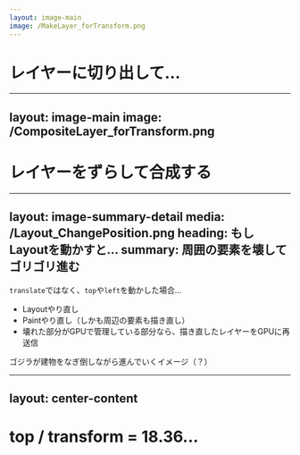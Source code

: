 ```yaml
---
layout: image-main
image: /MakeLayer_forTransform.png
---
```


# レイヤーに切り出して…

<!--
例えば、transformをアニメーションさせた場合、一時的に合成レイヤーが生成されます。

まず、translateさせたい要素だけを別のレイヤーに書き出し、それをGPUに送信します。
-->

---
layout: image-main
image: /CompositeLayer_forTransform.png
---

# レイヤーをずらして合成する

<!--
レイヤーにはtranslateさせる要素しか描画されておらず、そのほかの部分は透明です。

なので、レイヤーごとちょっとずらして重ね合わせるだけで移動したように見せることができます。

透明フィルムを上から貼り付けるようなイメージです。
-->

---
layout: image-summary-detail
media: /Layout_ChangePosition.png
heading: もしLayoutを動かすと…
summary: 周囲の要素を壊してゴリゴリ進む
---

`translate`ではなく、`top`や`left`を動かした場合…

- Layoutやり直し
- Paintやり直し（しかも周辺の要素も描き直し）
- 壊れた部分がGPUで管理している部分なら、描き直したレイヤーをGPUに再送信

ゴジラが建物をなぎ倒しながら進んでいくイメージ（？）

<!--
仮に、transformではなく、topやleftをtransitionさせると、Layout自体が壊れてしまいます。

ブラウザは影響範囲をチェックし、再レンダリングは壊れた箇所だけにとどめようとしますが、それでもペイント処理は広範囲に及びます。
-->

---
layout: center-content
---

# top / transform = 18.36...

<CompareAnimation :data="[
  { condition: 'top', layout: 1327, paint: 2753, composite: 1080 }, 
  { condition: 'transform', layout: 0, paint: 107, composite: 174 }
]" />

<!--
再レンダリング処理にかかった時間を計測すると、これほどの違いが生まれます。

transformを使った場合は、別レイヤーに書き出すときにしかペイント処理が発生しないので、再レンダリングがかなり短い時間で済むことがわかります。
-->